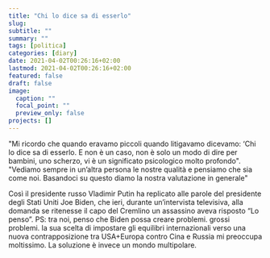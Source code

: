 ```yaml
---
title: "Chi lo dice sa di esserlo"
slug:
subtitle: ""
summary: ""
tags: [politica]
categories: [diary]
date: 2021-04-02T00:26:16+02:00
lastmod: 2021-04-02T00:26:16+02:00
featured: false
draft: false
image:
  caption: ""
  focal_point: ""
  preview_only: false
projects: []
---
```

"Mi ricordo che quando eravamo piccoli quando litigavamo dicevamo: ‘Chi lo dice sa di esserlo. E non è un caso, non è solo un modo di dire per bambini, uno scherzo, vi è un significato psicologico molto profondo".  
"Vediamo sempre in un’altra persona le nostre qualità e pensiamo che sia come noi. Basandoci su questo diamo la nostra valutazione in generale"

Così il presidente russo Vladimir Putin ha replicato alle parole del presidente degli Stati Uniti Joe Biden, che ieri, durante un’intervista televisiva, alla domanda se ritenesse il capo del Cremlino un assassino aveva risposto “Lo penso”.
PS: tra noi, penso che Biden possa creare problemi. grossi problemi. la sua scelta di impostare gli equilibri internazionali verso una nuova contrapposizione tra USA+Europa contro Cina e Russia mi preoccupa moltissimo. La soluzione è invece un mondo multipolare.
